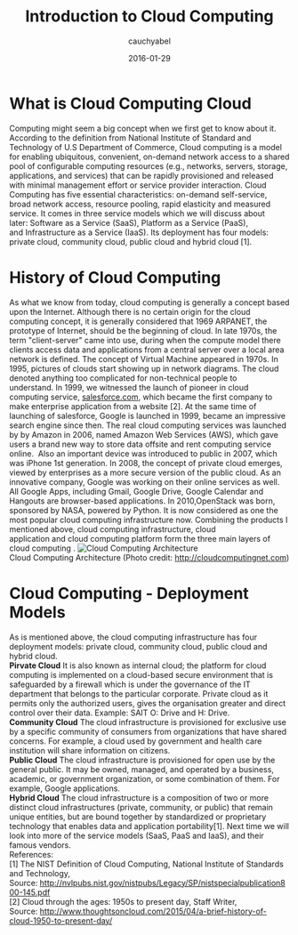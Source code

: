 ﻿---
title: Introduction to Cloud Computing
author: cauchyabel
date: 2016-01-29
post_excerpt: ""
layout: post
published: true
---
# What is Cloud Computing Cloud  
Computing might seem a big concept when we first get to know about it. According to the definition from National Institute of Standard and Technology of U.S Department of Commerce, Cloud computing is a model for enabling ubiquitous, convenient, on-demand network access to a shared pool of configurable computing resources (e.g., networks, servers, storage, applications, and services) that can be rapidly provisioned and released with minimal management effort or service provider interaction. Cloud Computing has five essential characteristics: on-demand self-service, broad network access, resource pooling, rapid elasticity and measured service. It comes in three service models which we will discuss about later: Software as a Service (SaaS), Platform as a Service (PaaS), and Infrastructure as a Service (IaaS). Its deployment has four models: private cloud, community cloud, public cloud and hybrid cloud [1]. 

# History of Cloud Computing  
As what we know from today, cloud computing is generally a concept based upon the Internet. Although there is no certain origin for the cloud computing concept, it is generally considered that 1969 ARPANET, the prototype of Internet, should be the beginning of cloud. In late 1970s, the term "client-server" came into use, during when the compute model there clients access data and applications from a central server over a local area network is defined. The concept of Virtual Machine appeared in 1970s. In 1995, pictures of clouds start showing up in network diagrams. The cloud denoted anything too complicated for non-technical people to understand. In 1999, we witnessed the launch of pioneer in cloud computing service, [salesforce.com](salesforce.com), which became the first company to make enterprise application from a website [2].
At the same time of launching of salesforce, Google is launched in 1999, became an impressive search engine since then. The real cloud computing services was launched by by Amazon in 2006, named Amazon Web Services (AWS), which gave users a brand new way to store data offsite and rent computing service online.  Also an important device was introduced to public in 2007, which was iPhone 1st generation. In 2008, the concept of private cloud emerges, viewed by enterprises as a more secure version of the public cloud. As an innovative company, Google was working on their online services as well. All Google Apps, including Gmail, Google Drive, Google Calendar and Hangouts are browser-based applications. In 2010,OpenStack was born, sponsored by NASA, powered by Python. It is now considered as one the most popular cloud computing infrastructure now. Combining the products I mentioned above, cloud computing infrastructure, cloud application and cloud computing platform form the three main layers of cloud computing .
![Cloud Computing Architecture](http://cloudcomputingnet.com/wp-content/uploads/2015/05/Cloud-Computing-Architecture-Apps.jpg)  
Cloud Computing Architecture
(Photo credit: http://cloudcomputingnet.com)
# Cloud Computing - Deployment Models 
As is mentioned above, the cloud computing infrastructure has four deployment models: private cloud, community cloud, public cloud and hybrid cloud.  
**Pirvate Cloud** It is also known as internal cloud; the platform for cloud computing is implemented on a cloud-based secure environment that is safeguarded by a firewall which is under the governance of the IT department that belongs to the particular corporate. Private cloud as it permits only the authorized users, gives the organisation greater and direct control over their data. Example: SAIT O: Drive and H: Drive.  
**Community Cloud** The cloud infrastructure is provisioned for exclusive use by a specific community of consumers from organizations that have shared concerns. For example, a cloud used by government and health care institution will share information on citizens.  
**Public Cloud** The cloud infrastructure is provisioned for open use by the general public. It may be owned, managed, and operated by a business, academic, or government organization, or some combination of them. For example, Google applications.  
**Hybrid Cloud** The cloud infrastructure is a composition of two or more distinct cloud infrastructures (private, community, or public) that remain unique entities, but are bound together by standardized or proprietary technology that enables data and application portability[1]. Next time we will look into more of the service models (SaaS, PaaS and IaaS), and their famous vendors.  
References:  
[1] The NIST Definition of Cloud Computing, National Institute of Standards and Technology, Source: http://nvlpubs.nist.gov/nistpubs/Legacy/SP/nistspecialpublication800-145.pdf  
[2] Cloud through the ages: 1950s to present day, Staff Writer, Source: http://www.thoughtsoncloud.com/2015/04/a-brief-history-of-cloud-1950-to-present-day/

